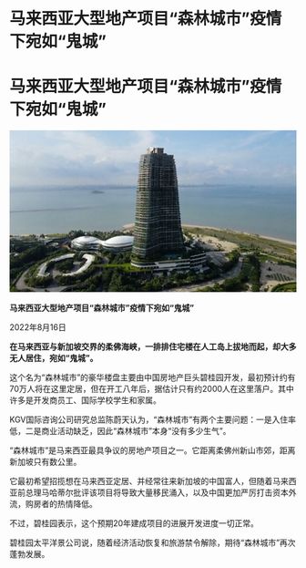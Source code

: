 # 马来西亚大型地产项目“森林城市”疫情下宛如“鬼城”

#  马来西亚大型地产项目“森林城市”疫情下宛如“鬼城”

![](p0ctbmk0.jpg)

**马来西亚大型地产项目“森林城市”疫情下宛如“鬼城”**

2022年8月16日

**在马来西亚与新加坡交界的柔佛海峡，一排排住宅楼在人工岛上拔地而起，却大多无人居住，宛如“鬼城”。**

这个名为“森林城市”的豪华楼盘主要由中国房地产巨头碧桂园开发，最初预计约有70万人将在这里定居，但在开工八年后，据估计只有约2000人在这里落户。其中许多是开发商员工、国际学校学生和家属。

KGV国际咨询公司研究总监陈蔚天认为，“森林城市”有两个主要问题：一是入住率低，二是商业活动缺乏，因此“森林城市”本身“没有多少生气”。

“森林城市”是马来西亚最具争议的房地产项目之一。它距离柔佛州新山市郊，距离新加坡只有数公里。

它最初希望招揽想在马来西亚定居、并经常往来新加坡的中国富人，但随着马来西亚前总理马哈蒂尔批评该项目将导致大量移民涌入，以及中国更加严厉打击资本外流，购房者的热情降低。

不过，碧桂园表示，这个预期20年建成项目的进展开发进度一切正常。

碧桂园太平洋景公司说，随着经济活动恢复和旅游禁令解除，期待“森林城市”再次蓬勃发展。



